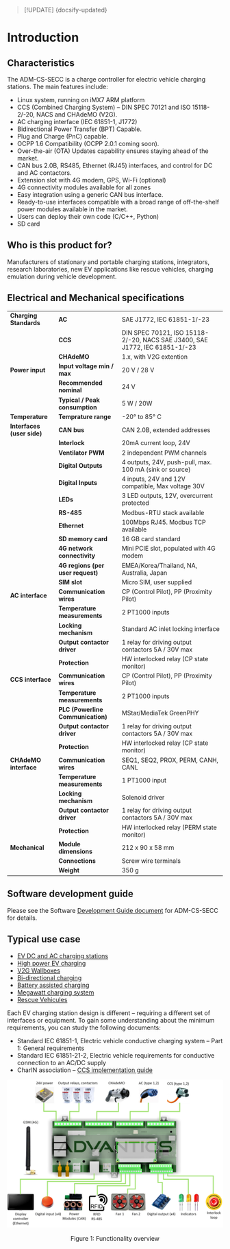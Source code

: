 > [!UPDATE] {docsify-updated}
# Introduction

## Characteristics

The ADM-CS-SECC is a charge controller for electric vehicle charging stations. The main features include:
- Linux system, running on iMX7 ARM platform
- CCS (Combined Charging System) – DIN SPEC 70121 and ISO 15118-2/-20,  NACS and CHAdeMO (V2G).
- AC charging interface (IEC 61851-1, J1772)
- Bidirectional Power Transfer (BPT) Capable.
- Plug and Charge (PnC) capable.
- OCPP 1.6 Compatibility (OCPP 2.0.1 coming soon).
- Over-the-air (OTA) Updates capability ensures staying ahead of the market.
- CAN bus 2.0B, RS485, Ethernet (RJ45) interfaces, and control for DC and AC contactors.
- Extension slot with 4G modem, GPS, Wi-Fi (optional)
- 4G connectivity modules available for all zones
- Easy integration using a generic CAN bus interface.
- Ready-to-use interfaces compatible with a broad range of off-the-shelf power modules available in the market.
- Users can deploy their own code (C/C++, Python)
- SD card

## Who is this product for?

Manufacturers of stationary and portable charging stations, integrators, research laboratories, new EV applications like rescue vehicles, charging emulation during vehicle development.

## Electrical and Mechanical specifications
|       |                                            |                         |
|-----------------------------|-------------------------------------------------|----------------------------------------------------|
| **Charging Standards**      | **AC**                                           | SAE J1772, IEC 61851-1/-23                        |
|                             | **CCS**                                          | DIN SPEC 70121, ISO 15118-2/-20, NACS SAE J3400, SAE J1772, IEC 61851-1/-23|
|                             | **CHAdeMO**                                      | 1.x, with V2G extention                           |
| **Power input**             | **Input voltage min / max**                      | 20 V / 28 V                                       |
|                             | **Recommended nominal**                          | 24 V                                              |
|                             | **Typical / Peak consumption**                   | 5 W / 20W                                         |
| **Temperature**             | **Temprature range**                             | -20° to 85° C                                     |
| **Interfaces (user side)**  | **CAN bus**                                      | CAN 2.0B, extended addresses                      |
|                             | **Interlock**                                    | 20mA current loop, 24V                            |
|                             | **Ventilator PWM**                               | 2 independent PWM channels                        |
|                             | **Digital Outputs**                              | 4 outputs, 24V, push-pull, max. 100 mA (sink or source)|
|                             | **Digital Inputs**                               | 4 inputs, 24V and 12V compatible, Max voltage 30V |
|                             | **LEDs**                                         | 3 LED outputs, 12V, overcurrent protected         |
|                             | **RS-485**                                       | Modbus-RTU stack available                        |
|                             | **Ethernet**                                     | 100Mbps RJ45. Modbus TCP available                |
|                             | **SD memory card**                               | 16 GB card standard                               |
|                             | **4G network connectivity**                      | Mini PCIE slot, populated with 4G modem           |
|                             | **4G regions (per user request)**                | EMEA/Korea/Thailand, NA, Australia, Japan         |
|                             | **SIM slot**                                     | Micro SIM, user supplied                          |
| **AC interface**            | **Communication wires**                          | CP (Control Pilot), PP (Proximity Pilot)          |
|                             | **Temperature measurements**                     | 2 PT1000 inputs                                   |
|                             | **Locking mechanism**                            | Standard AC inlet locking interface               |
|                             | **Output contactor driver**                      | 1 relay for driving output contactors 5A / 30V max|
|                             | **Protection**                                   | HW interlocked relay (CP state monitor)           |
| **CCS interface**           | **Communication wires**                          | CP (Control Pilot), PP (Proximity Pilot)          |
|                             | **Temperature measurements**                     | 2 PT1000 inputs                                   |
|                             | **PLC (Powerline Communication)**                | MStar/MediaTek GreenPHY                           |
|                             | **Output contactor driver**                      | 1 relay for driving output contactors 5A / 30V max|
|                             | **Protection**                                   | HW interlocked relay (CP state monitor)           |
| **CHAdeMO interface**       | **Communication wires**                          | SEQ1, SEQ2, PROX, PERM, CANH, CANL                |
|                             | **Temperature measurements**                     | 1 PT1000 input                                    |
|                             | **Locking mechanism**                            | Solenoid driver                                   |
|                             | **Output contactor driver**                      | 1 relay for driving output contactors 5A / 30V max|
|                             | **Protection**                                   | HW interlocked relay (PERM state monitor)         |
| **Mechanical**              | **Module dimensions**                            | 212 x 90 x 58 mm                                  |
|                             | **Connections**                                  | Screw wire terminals                              |
|                             | **Weight**                                       | 350 g                                             |


## Software development guide

Please see the Software [Development Guide document](charge-controllers/sys3_user/README.md) for ADM-CS-SECC for details.

## Typical use case

- [EV DC and AC charging stations](https://advantics.fr/applications/ev-charging/charge-station-controller/)
- [High power EV charging](https://advantics.fr/applications/ev-charging/high-power-ev-charging/)
- [V2G Wallboxes](https://advantics.fr/applications/ev-charging/v2g-wallboxes/)
- [Bi-directional charging](https://advantics.fr/applications/ev-charging/bidirectional-charging/)
- [Battery assisted charging](https://advantics.fr/applications/ev-charging/battery-assisted-charging/)
- [Megawatt charging system](https://advantics.fr/applications/ev-charging/mw-charging-system/)
- [Rescue Vehicules](https://advantics.fr/applications/ev-charging/rescue-vehicles/)

Each EV charging station design is different – requiring a different set of interfaces or equipment. To gain some understanding about the minimum requirements, you can study the following documents:
- Standard IEC 61851-1, Electric vehicle conductive charging system – Part 1: General requirements
- Standard IEC 61851-21-2, Electric vehicle requirements for conductive connection to an AC/DC supply
- CharIN association – [CCS implementation guide](https://www.charinev.org/ccs-at-a-glance/ccs-implementation-guideline/)

<div class="bigger-1000">

![Functionality overview](images/functionalities.jpg "Functionality overview")
</div>
<figcaption style="text-align: center">Figure 1: Functionality overview</figcaption>
